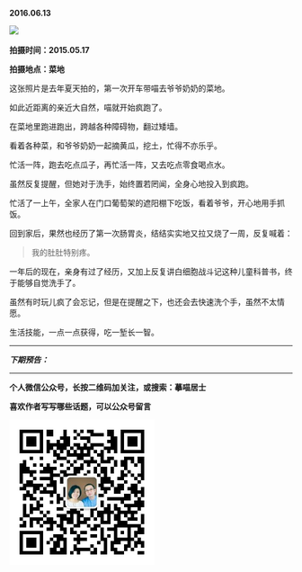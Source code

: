 **2016.06.13**

![](http://upload-images.jianshu.io/upload_images/51001-42595ce037d014a2.jpg?imageMogr2/auto-orient/strip%7CimageView2/2/w/1240)

**拍摄时间：2015.05.17**

**拍摄地点：菜地**

这张照片是去年夏天拍的，第一次开车带喵去爷爷奶奶的菜地。

如此近距离的亲近大自然，喵就开始疯跑了。

在菜地里跑进跑出，跨越各种障碍物，翻过矮墙。

看着各种菜，和爷爷奶奶一起摘黄瓜，挖土，忙得不亦乐乎。

忙活一阵，跑去吃点瓜子，再忙活一阵，又去吃点零食喝点水。

虽然反复提醒，但她对于洗手，始终置若罔闻，全身心地投入到疯跑。

忙活了一上午，全家人在门口葡萄架的遮阳棚下吃饭，看着爷爷，开心地用手抓饭。

回到家后，果然也经历了第一次肠胃炎，结结实实地又拉又烧了一周，反复喊着：

>我的肚肚特别疼。

一年后的现在，亲身有过了经历，又加上反复讲白细胞战斗记这种儿童科普书，终于能够自觉洗手了。

虽然有时玩儿疯了会忘记，但是在提醒之下，也还会去快速洗个手，虽然不太情愿。

生活技能，一点一点获得，吃一堑长一智。








***

***下期预告：***

***


**个人微信公众号，长按二维码加关注，或搜索：摹喵居士**

**喜欢作者写写哪些话题，可以公众号留言**

![](https://github.com/jiluofu/jiluofu.github.com/raw/master/momiaojushi/static/qrcode.jpg)
